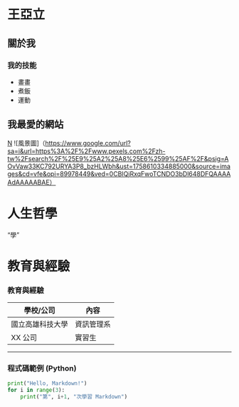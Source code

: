 # 王亞立
## 關於我
### 我的技能
- 畫畫
- 煮飯
- 運動

## 我最愛的網站
[N](https://www.netflix.com/browse)
![風景圖]（https://www.google.com/url?sa=i&url=https%3A%2F%2Fwww.pexels.com%2Fzh-tw%2Fsearch%2F%25E9%25A2%25A8%25E6%2599%25AF%2F&psig=AOvVaw33KC792URYA3P8_bzHLWbh&ust=1758610334885000&source=images&cd=vfe&opi=89978449&ved=0CBIQjRxqFwoTCNDO3bDl648DFQAAAAAdAAAAABAE）

# 人生哲學
“學”

# 教育與經驗
### 教育與經驗
| 學校/公司 | 內容 |
|-----------|------|
| 國立高雄科技大學 | 資訊管理系 |
| XX 公司 | 實習生 |

---

### 程式碼範例 (Python)
```python
print("Hello, Markdown!")
for i in range(3):
    print("第", i+1, "次學習 Markdown")
